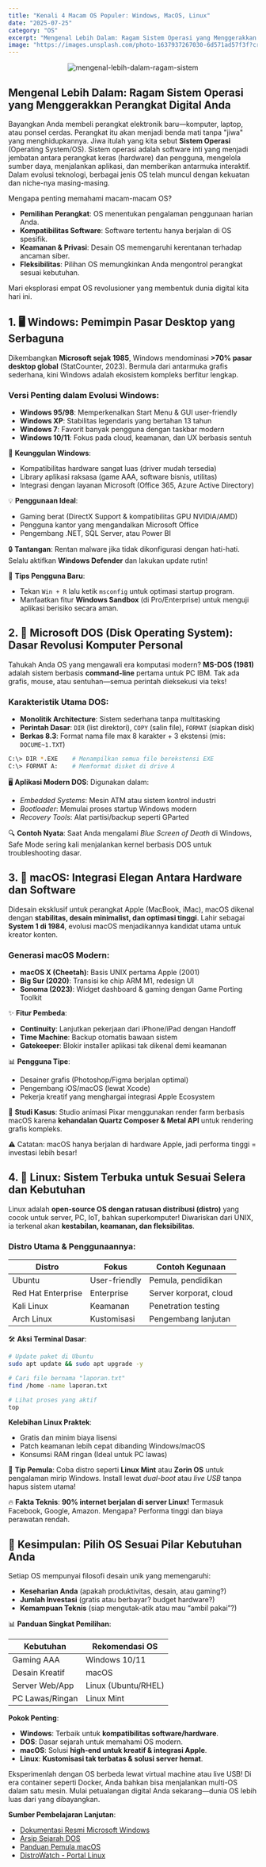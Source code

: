 ```yaml
---
title: "Kenali 4 Macam OS Populer: Windows, MacOS, Linux"
date: "2025-07-25"
category: "OS"
excerpt: "Mengenal Lebih Dalam: Ragam Sistem Operasi yang Menggerakkan Perangkat Digital Anda Bayangkan Anda membeli perangkat..."
image: "https://images.unsplash.com/photo-1637937267030-6d571ad57f3f?crop=entropy&cs=tinysrgb&fit=max&fm=jpg&ixid=M3w3ODIxNjl8MHwxfHNlYXJjaHwxfHxPU3xlbnwwfHx8fDE3NTM0MTA4MzN8MA&ixlib=rb-4.1.0&q=80&w=600"
---
```


<p align="center">
  <img src="https://images.unsplash.com/photo-1637937267030-6d571ad57f3f?crop=entropy&cs=tinysrgb&fit=max&fm=jpg&ixid=M3w3ODIxNjl8MHwxfHNlYXJjaHwxfHxPU3xlbnwwfHx8fDE3NTM0MTA4MzN8MA&ixlib=rb-4.1.0&q=80&w=600" alt="mengenal-lebih-dalam-ragam-sistem" />
</p>

## Mengenal Lebih Dalam: Ragam Sistem Operasi yang Menggerakkan Perangkat Digital Anda

Bayangkan Anda membeli perangkat elektronik baru—komputer, laptop, atau ponsel cerdas. Perangkat itu akan menjadi benda mati tanpa "jiwa" yang menghidupkannya. Jiwa itulah yang kita sebut **Sistem Operasi** (Operating System/OS). Sistem operasi adalah software inti yang menjadi jembatan antara perangkat keras (hardware) dan pengguna, mengelola sumber daya, menjalankan aplikasi, dan memberikan antarmuka interaktif. Dalam evolusi teknologi, berbagai jenis OS telah muncul dengan kekuatan dan niche-nya masing-masing.

Mengapa penting memahami macam-macam OS?
- **Pemilihan Perangkat**: OS menentukan pengalaman penggunaan harian Anda.
- **Kompatibilitas Software**: Software tertentu hanya berjalan di OS spesifik.
- **Keamanan & Privasi**: Desain OS memengaruhi kerentanan terhadap ancaman siber.
- **Fleksibilitas**: Pilihan OS memungkinkan Anda mengontrol perangkat sesuai kebutuhan.

Mari eksplorasi empat OS revolusioner yang membentuk dunia digital kita hari ini.

## 1. 🖥️ Windows: Pemimpin Pasar Desktop yang Serbaguna

Dikembangkan **Microsoft sejak 1985**, Windows mendominasi **>70% pasar desktop global** (StatCounter, 2023). Bermula dari antarmuka grafis sederhana, kini Windows adalah ekosistem kompleks berfitur lengkap.

### Versi Penting dalam Evolusi Windows:
- **Windows 95/98**: Memperkenalkan Start Menu & GUI user-friendly
- **Windows XP**: Stabilitas legendaris yang bertahan 13 tahun
- **Windows 7**: Favorit banyak pengguna dengan taskbar modern
- **Windows 10/11**: Fokus pada cloud, keamanan, dan UX berbasis sentuh

🎯 **Keunggulan Windows**:
- Kompatibilitas hardware sangat luas (driver mudah tersedia)
- Library aplikasi raksasa (game AAA, software bisnis, utilitas)
- Integrasi dengan layanan Microsoft (Office 365, Azure Active Directory)

💡 **Penggunaan Ideal**:
- Gaming berat (DirectX Support & kompatibilitas GPU NVIDIA/AMD)
- Pengguna kantor yang mengandalkan Microsoft Office
- Pengembang .NET, SQL Server, atau Power BI

🔒 **Tantangan**: Rentan malware jika tidak dikonfigurasi dengan hati-hati. Selalu aktifkan **Windows Defender** dan lakukan update rutin!

📌 **Tips Pengguna Baru**:  
- Tekan `Win + R` lalu ketik `msconfig` untuk optimasi startup program.  
- Manfaatkan fitur **Windows Sandbox** (di Pro/Enterprise) untuk menguji aplikasi berisiko secara aman.

## 2. 💾 Microsoft DOS (Disk Operating System): Dasar Revolusi Komputer Personal

Tahukah Anda OS yang mengawali era komputasi modern? **MS-DOS (1981)** adalah sistem berbasis **command-line** pertama untuk PC IBM. Tak ada grafis, mouse, atau sentuhan—semua perintah dieksekusi via teks!

### Karakteristik Utama DOS:
- **Monolitik Architecture**: Sistem sederhana tanpa multitasking
- **Perintah Dasar**: `DIR` (list direktori), `COPY` (salin file), `FORMAT` (siapkan disk)
- **Berkas 8.3**: Format nama file max 8 karakter + 3 ekstensi (mis: `DOCUME~1.TXT`)

```bash
C:\> DIR *.EXE    # Menampilkan semua file berekstensi EXE
C:\> FORMAT A:    # Memformat disket di drive A
```

🖥️ **Aplikasi Modern DOS**: Digunakan dalam:
- *Embedded Systems*: Mesin ATM atau sistem kontrol industri
- *Bootloader*: Memulai proses startup Windows modern
- *Recovery Tools*: Alat partisi/backup seperti GParted

🔍 **Contoh Nyata**: Saat Anda mengalami *Blue Screen of Death* di Windows, Safe Mode sering kali menjalankan kernel berbasis DOS untuk troubleshooting dasar.

## 3. 🍎 macOS: Integrasi Elegan Antara Hardware dan Software

Didesain eksklusif untuk perangkat Apple (MacBook, iMac), macOS dikenal dengan **stabilitas, desain minimalist, dan optimasi tinggi**. Lahir sebagai **System 1 di 1984**, evolusi macOS menjadikannya kandidat utama untuk kreator konten.

### Generasi macOS Modern:
- **macOS X (Cheetah)**: Basis UNIX pertama Apple (2001)
- **Big Sur (2020)**: Transisi ke chip ARM M1, redesign UI
- **Sonoma (2023)**: Widget dashboard & gaming dengan Game Porting Toolkit

✨ **Fitur Pembeda**:
- **Continuity**: Lanjutkan pekerjaan dari iPhone/iPad dengan Handoff
- **Time Machine**: Backup otomatis bawaan sistem
- **Gatekeeper**: Blokir installer aplikasi tak dikenal demi keamanan

📊 **Pengguna Tipe**:  
- Desainer grafis (Photoshop/Figma berjalan optimal)
- Pengembang iOS/macOS (lewat Xcode)
- Pekerja kreatif yang menghargai integrasi Apple Ecosystem

💼 **Studi Kasus**: Studio animasi Pixar menggunakan render farm berbasis macOS karena **kehandalan Quartz Composer & Metal API** untuk rendering grafis kompleks.

⚠️ Catatan: macOS hanya berjalan di hardware Apple, jadi performa tinggi = investasi lebih besar!

## 4. 🐧 Linux: Sistem Terbuka untuk Sesuai Selera dan Kebutuhan

Linux adalah **open-source OS dengan ratusan distribusi (distro)** yang cocok untuk server, PC, IoT, bahkan superkomputer! Diwariskan dari UNIX, ia terkenal akan **kestabilan, keamanan, dan fleksibilitas**.

### Distro Utama & Penggunaannya:
| Distro          | Fokus             | Contoh Kegunaan            |
|-----------------|-------------------|----------------------------|
| Ubuntu          | User-friendly     | Pemula, pendidikan         |
| Red Hat Enterprise | Enterprise      | Server korporat, cloud     |
| Kali Linux      | Keamanan          | Penetration testing        |
| Arch Linux      | Kustomisasi| Pengembang lanjutan        |

🛠️ **Aksi Terminal Dasar**:
```bash
# Update paket di Ubuntu
sudo apt update && sudo apt upgrade -y

# Cari file bernama "laporan.txt"
find /home -name laporan.txt

# Lihat proses yang aktif
top
```

**Kelebihan Linux Praktek**:

- Gratis dan minim biaya lisensi
- Patch keamanan lebih cepat dibanding Windows/macOS
- Konsumsi RAM ringan (Ideal untuk PC lawas)

🚀 **Tip Pemula**: Coba distro seperti **Linux Mint** atau **Zorin OS** untuk pengalaman mirip Windows. Install lewat *dual-boot* atau *live USB* tanpa hapus sistem utama!

🔥 **Fakta Teknis**: **90% internet berjalan di server Linux!** Termasuk Facebook, Google, Amazon. Mengapa? Performa tinggi dan biaya perawatan rendah.

## 🌟 Kesimpulan: Pilih OS Sesuai Pilar Kebutuhan Anda

Setiap OS mempunyai filosofi desain unik yang memengaruhi:
- **Keseharian Anda** (apakah produktivitas, desain, atau gaming?)
- **Jumlah Investasi** (gratis atau berbayar? budget hardware?)
- **Kemampuan Teknis** (siap mengutak-atik atau mau “ambil pakai”?)

📊 **Panduan Singkat Pemilihan**:

| Kebutuhan          | Rekomendasi OS       |  
|-----------------|---------------------|
| Gaming AAA      | Windows 10/11       |  
| Desain Kreatif  | macOS               |  
| Server Web/App  | Linux (Ubuntu/RHEL) |  
| PC Lawas/Ringan | Linux Mint          |  

**Pokok Penting**:  
- **Windows**: Terbaik untuk **kompatibilitas software/hardware**.  
- **DOS**: Dasar sejarah untuk memahami OS modern.  
- **macOS**: Solusi **high-end untuk kreatif & integrasi Apple**.  
- **Linux**: **Kustomisasi tak terbatas & solusi server hemat**.

Eksperimenlah dengan OS berbeda lewat virtual machine atau live USB! Di era container seperti Docker, Anda bahkan bisa menjalankan multi-OS dalam satu mesin. Mulai petualangan digital Anda sekarang—dunia OS lebih luas dari yang dibayangkan.

**Sumber Pembelajaran Lanjutan**:  
- [Dokumentasi Resmi Microsoft Windows](https://learn.microsoft.com)  
- [Arsip Sejarah DOS](https://dosmuseum.com)  
- [Panduan Pemula macOS](https://support.apple.com/id/macos)  
- [DistroWatch - Portal Linux](https://distrowatch.com)